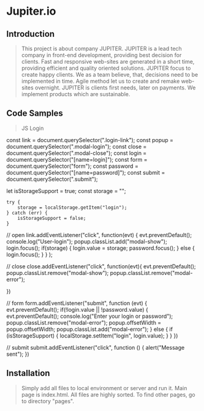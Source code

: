 # Jupiter.io

## Introduction

>This project is about company JUPITER. JUPITER is a lead tech company in front-end development, providing best decision for clients. Fast and responsive web-sites are generated in a short time, providing efficient and quality oriented solutions. JUPITER focus to create happy clients. We as a team believe, that, decisions need to be implemented in time. Agile method let us to create and remake web-sites overnight. JUPITER is clients first needs, later on payments. We implement products which are sustainable. 

## Code Samples

>  JS Login

const link = document.querySelector(".login-link");
const popup = document.querySelector(".modal-login");
const close = document.querySelector(".modal-close");
const login = document.querySelector("[name=login]");
const form = document.querySelector("form");
const password = document.querySelector("[name=password]");
const submit = document.querySelector(".submit");

let isStorageSupport = true;
const storage = "";

```
try {
    storage = localStorage.getItem("login");
} catch (err) {
    isStorageSupport = false;
}
```
<!-- On click opens Modal Window -->
// open
link.addEventListener("click", function(evt) {
    evt.preventDefault();
    console.log("User-login");
    popup.classList.add("modal-show");
    login.focus();
    if(storage) {
        login.value = storage;
        password.focus();
    } else {
        login.focus();
    }
} );

<!-- On click on cross closes Modal Window -->
// close
close.addEventListener("click", function(evt){
    evt.preventDefault();
    popup.classList.remove("modal-show");
    popup.classList.remove("modal-error");

})

<!-- Checks if login or password exists, if not shake animation activates at modal window -->
<!--  -->
// form 
form.addEventListener("submit", function (evt) {
    evt.preventDefault();
    if(!login.value || !password.value) {
        evt.preventDefault();
        console.log("Enter your login or password");
        popup.classList.remove("modal-error");
        popup.offsetWidth = popup.offsetWidth;
        popup.classList.add("modal-error");
    } else {
        if (isStorageSupport) {
            localStorage.setItem("login", login.value);
        }
    }
})

<!-- On submit click calls alert window -->
// submit
submit.addEventListener("click", function () {
    alert("Message sent");
})

## Installation

> Simply add all files to local environment or server and run it. Main page is index.html. All files are highly sorted. To find other pages, go to directory "pages". 
